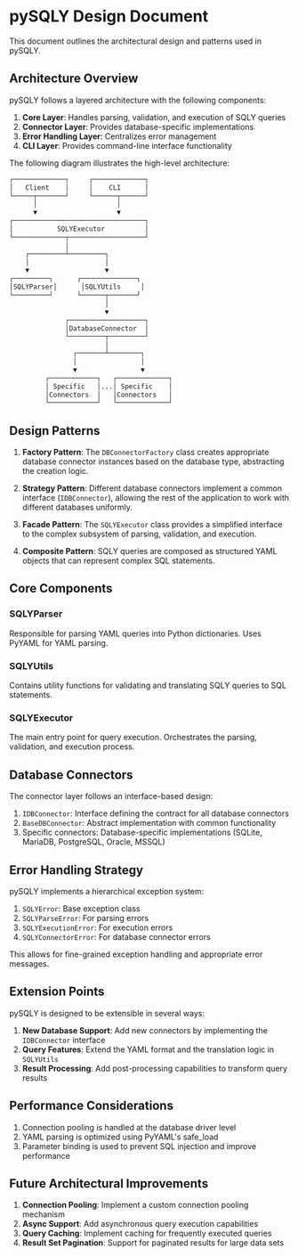 # pySQLY Design Document

This document outlines the architectural design and patterns used in pySQLY.

## Architecture Overview

pySQLY follows a layered architecture with the following components:

1. **Core Layer**: Handles parsing, validation, and execution of SQLY queries
2. **Connector Layer**: Provides database-specific implementations
3. **Error Handling Layer**: Centralizes error management
4. **CLI Layer**: Provides command-line interface functionality

The following diagram illustrates the high-level architecture:

```bash
┌─────────────┐     ┌─────────────┐
│   Client    │     │    CLI      │
└─────┬───────┘     └──────┬──────┘
      │                    │
      ▼                    ▼
┌─────────────────────────────────┐
│           SQLYExecutor          │
└─────────────┬───────────────────┘
              │
    ┌─────────┴─────────┐
    │                   │
    ▼                   ▼
┌─────────┐      ┌──────────────┐
│SQLYParser│      │SQLYUtils     │
└─────────┘      └──────┬───────┘
                        │
                        ▼
              ┌───────────────────┐
              │DatabaseConnector  │
              └─────────┬─────────┘
                        │
                ┌───────┴────────┐
                │                │
                ▼                ▼
         ┌────────────┐   ┌─────────────┐
         │ Specific   │...│ Specific    │
         │Connectors  │   │Connectors   │
         └────────────┘   └─────────────┘
```

## Design Patterns

1. **Factory Pattern**: The `DBConnectorFactory` class creates appropriate database connector instances based on the database type, abstracting the creation logic.

2. **Strategy Pattern**: Different database connectors implement a common interface (`IDBConnector`), allowing the rest of the application to work with different databases uniformly.

3. **Facade Pattern**: The `SQLYExecutor` class provides a simplified interface to the complex subsystem of parsing, validation, and execution.

4. **Composite Pattern**: SQLY queries are composed as structured YAML objects that can represent complex SQL statements.

## Core Components

### SQLYParser

Responsible for parsing YAML queries into Python dictionaries. Uses PyYAML for YAML parsing.

### SQLYUtils

Contains utility functions for validating and translating SQLY queries to SQL statements.

### SQLYExecutor

The main entry point for query execution. Orchestrates the parsing, validation, and execution process.

## Database Connectors

The connector layer follows an interface-based design:

1. `IDBConnector`: Interface defining the contract for all database connectors
2. `BaseDBConnector`: Abstract implementation with common functionality
3. Specific connectors: Database-specific implementations (SQLite, MariaDB, PostgreSQL, Oracle, MSSQL)

## Error Handling Strategy

pySQLY implements a hierarchical exception system:

1. `SQLYError`: Base exception class
2. `SQLYParseError`: For parsing errors
3. `SQLYExecutionError`: For execution errors
4. `SQLYConnectorError`: For database connector errors

This allows for fine-grained exception handling and appropriate error messages.

## Extension Points

pySQLY is designed to be extensible in several ways:

1. **New Database Support**: Add new connectors by implementing the `IDBConnector` interface
2. **Query Features**: Extend the YAML format and the translation logic in `SQLYUtils`
3. **Result Processing**: Add post-processing capabilities to transform query results

## Performance Considerations

1. Connection pooling is handled at the database driver level
2. YAML parsing is optimized using PyYAML's safe_load
3. Parameter binding is used to prevent SQL injection and improve performance

## Future Architectural Improvements

1. **Connection Pooling**: Implement a custom connection pooling mechanism
2. **Async Support**: Add asynchronous query execution capabilities
3. **Query Caching**: Implement caching for frequently executed queries
4. **Result Set Pagination**: Support for paginated results for large data sets
